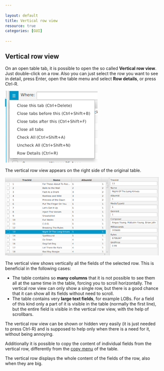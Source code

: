 ```yaml
---

layout: default
title: Vertical row view
resource: true
categories: [GUI]
 
---
```


## Vertical row view

On an open table tab, it is possible to open the so called **Vertical row view**.
Just double-click on a row. 
Also you can just select the row you want to see in detail, press Enter, open the table menu and select **Row details**, or press Ctrl-R. 

![Table menu](images/accelerators.png)

The vertical row view appears on the right side of the original table.

![Vertical Row View](images/verticalrowview.png)

The vertical view shows vertically all the fields of the selected row. This is beneficial in the following cases:

- The table contains so **many columns** that it is not possible to see them all at the same time in the table, forcing you to scroll horizontally. The vertical row view can only show a single row, but there is a good chance that it can show all its fields without need to scroll.
- The table contains very **large text fields**, for example LOBs. For a field of this kind only a part of it is visible in the table (normally the first line),  but the entire field is visible in the vertical row view, with the help of  scrollbars. 

The vertical row view can be shown or hidden very easily (it is just needed to press Ctrl-R) and is supposed to help only when there is a need for it, without being annoying.

Additionally it is possible to copy the content of individual fields from the vertical row, differently from the [copy menu](Copy-Data) of the table.

The vertical row displays the whole content of the fields of the row, also when they are big.